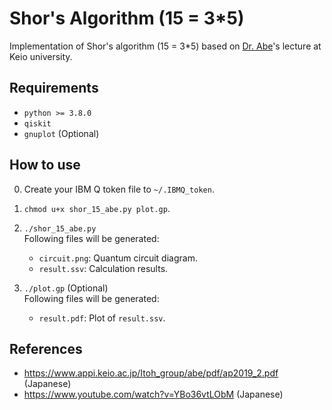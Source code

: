 # Shor's Algorithm (15 = 3*5)

Implementation of Shor's algorithm (15 = 3*5) based on [Dr. Abe]'s lecture at Keio university.

[Dr. Abe]: https://www.appi.keio.ac.jp/Itoh_group/abe/english.html

<!-- ================================================================================ -->
<!-- ================================================================================ -->
## Requirements

* `python >= 3.8.0`
* `qiskit`
* `gnuplot` (Optional)

<!-- ================================================================================ -->
<!-- ================================================================================ -->
## How to use

0. Create your IBM Q token file to `~/.IBMQ_token`.

1. `chmod u+x shor_15_abe.py plot.gp`.

2. `./shor_15_abe.py`  
   Following files will be generated:
   * `circuit.png`: Quantum circuit diagram.
   * `result.ssv`: Calculation results.
   
3. `./plot.gp` (Optional)  
   Following files will be generated:
   * `result.pdf`: Plot of `result.ssv`.

<!-- ================================================================================ -->
<!-- ================================================================================ -->
## References

* https://www.appi.keio.ac.jp/Itoh_group/abe/pdf/ap2019_2.pdf (Japanese)
* https://www.youtube.com/watch?v=YBo36vtLObM (Japanese)
